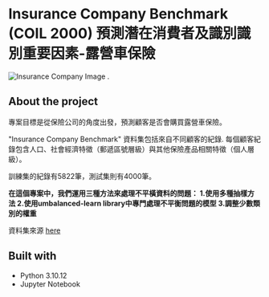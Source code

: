# Insurance Company Benchmark (COIL 2000) 預測潛在消費者及識別識別重要因素-露營車保險

![Insurance Company Image](https://imgur.com/BWu0nAS)
.

## About the project

專案目標是從保險公司的角度出發，預測顧客是否會購買露營車保險。

"Insurance Company Benchmark" 資料集包括來自不同顧客的紀錄. 每個顧客紀錄包含人口、社會經濟特徵（郵遞區號層級）與其他保險產品相關特徵（個人層級）。

訓練集的紀錄有5822筆，測試集則有4000筆。

**在這個專案中，我們運用三種方法來處理不平橫資料的問題：
1.使用多種抽樣方法 
2.使用umbalanced-learn library中專門處理不平衡問題的模型 
3.調整少數類別的權重**

資料集來源 [here](https://archive.ics.uci.edu/dataset/125/insurance+company+benchmark+coil+2000)

## Built with

- Python 3.10.12
- Jupyter Notebook
